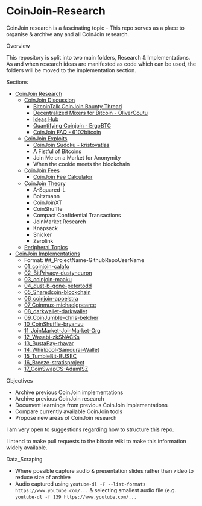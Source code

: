 # CoinJoin-Research

CoinJoin research is a fascinating topic - This repo serves as a place to organise & archive any and all CoinJoin research.

Overview

This repository is split into two main folders, Research & Implementations. As and when research ideas are manifested as code which can be used, the folders will be moved to the implementation section.

Sections
- [CoinJoin Research](/CoinJoin_Research)
  - [CoinJoin Discussion](/CoinJoin_Research/CoinJoin_Discussion)
    - [BitcoinTalk CoinJoin Bounty Thread](/CoinJoin_Research/CoinJoin_Discussion/BitcoinTalk_CoinJoin_Bounty_Thread)
    - [Decentralized Mixers for Bitcoin - OliverCoutu](/CoinJoin_Research/CoinJoin_Discussion/Decentralized_Mixers_for_Bitcoin-OliverCoutu)
    - [Ideas Hub](/CoinJoin_Research/CoinJoin_Discussion/Ideas_Hub)
    - [Quantifying Coinjoin - ErgoBTC](/CoinJoin_Research/CoinJoin_Discussion/Quantifying_Coinjoin-ErgoBTC)
    - [CoinJoin FAQ - 6102bitcoin](/CoinJoin_Research/CoinJoin_Discussion/CoinJoin_FAQ.md)
  - [CoinJoin Exploits](/CoinJoin_Research/CoinJoin_Exploits)
    - [CoinJoin Sudoku - kristovatlas](/CoinJoin_Research/CoinJoin_Exploits/coinjoin-sudoku-kristovatlas)
    - A Fistful of Bitcoins
    - Join Me on a Market for Anonymity
    - When the cookie meets the blockchain
  - [CoinJoin Fees](/CoinJoin_Research/CoinJoin_Fees)
    - [CoinJoin Fee Calculator](/CoinJoin_Research/CoinJoin_Fees/CoinJoin_Fee_Calculator)
  - [CoinJoin Theory](/CoinJoin_Research/CoinJoin_Theory)
    - A-Squared-L
    - Boltzmann
    - CoinJoinXT
    - CoinShuffle
    - Compact Confidential Transactions
    - JoinMarket Research
    - Knapsack
    - Snicker
    - Zerolink
  - [Peripheral Topics](/CoinJoin_Research/Peripheral_Topics)
- [CoinJoin Implementations](/CoinJoin_Implementations)
	- Format: ##_ProjectName-GithubRepoUserName
	- [01_coinjoin-calafo](/CoinJoin_Implementations/01_coinjoin-calafo/summary.md)
	- [02_BitPrivacy-dustyneuron](/CoinJoin_Implementations/02_BitPrivacy-dustyneuron/summary.md)
	- [03_coinjoin-maaku](/CoinJoin_Implementations/03_coinjoin-maaku/summary.md)
	- [04_dust-b-gone-petertodd](/CoinJoin_Implementations/04_dust-b-gone-petertodd/summary.md)
	- [05_Sharedcoin-blockchain](/CoinJoin_Implementations/05_Sharedcoin-blockchain/summary.md)
	- [06_coinjoin-apoelstra](/CoinJoin_Implementations/06_coinjoin-apoelstra/summary.md)
	- [07_Coinmux-michaelgpearce](/CoinJoin_Implementations/07_Coinmux-michaelgpearce/summary.md)
	- [08_darkwallet-darkwallet](/CoinJoin_Implementations/08_darkwallet-darkwallet/summary.md)
	- [09_CoinJumble-chris-belcher](/CoinJoin_Implementations/09_CoinJumble-chris-belcher/summary.md)
	- [10_CoinShuffle-bryanvu](/CoinJoin_Implementations/10_CoinShuffle-bryanvu/summary.md)
	- [11_JoinMarket-JoinMarket-Org](/CoinJoin_Implementations/11_JoinMarket-JoinMarket-Org/summary.md)
	- [12_Wasabi-zkSNACKs](/CoinJoin_Implementations/12_Wasabi-zkSNACKs/summary.md)
	- [13_BustaPay-rhavar](/CoinJoin_Implementations/13_BustaPay-rhavar/summary.md)
	- [14_Whirlpool-Samourai-Wallet](/CoinJoin_Implementations/14_Whirlpool-Samourai-Wallet/summary.md)
	- [15_TumbleBit-BUSEC](/CoinJoin_Implementations/15_TumbleBit-BUSEC/summary.md)
	- [16_Breeze-stratisproject](/CoinJoin_Implementations/16_Breeze-stratisproject/summary.md)
	- [17_CoinSwapCS-AdamISZ](/CoinJoin_Implementations/17_CoinSwapCS-AdamISZ/summary.md)

Objectives
- Archive previous CoinJoin implementations
- Archive previous CoinJoin research
- Document learnings from previous CoinJoin implementations
- Compare currently available CoinJoin tools
- Propose new areas of CoinJoin research

I am very open to suggestions regarding how to structure this repo.

I intend to make pull requests to the bitcoin wiki to make this information widely available.

Data_Scraping
- Where possible capture audio & presentation slides rather than video to reduce size of archive
- Audio captured using `youtube-dl -F --list-formats https://www.youtube.com/...` & selecting smallest audio file (e.g. `youtube-dl -f 139 https://www.youtube.com/...`
